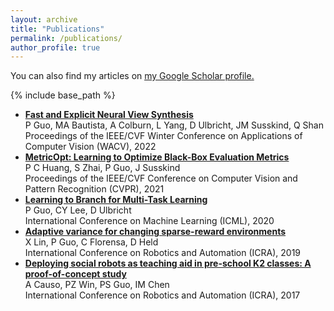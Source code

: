 ```yaml
---
layout: archive
title: "Publications"
permalink: /publications/
author_profile: true
---
```


You can also find my articles on <u><a href="{{author.googlescholar}}">my Google Scholar profile</a>.</u>

{% include base_path %}

<!-- {% for post in site.publications reversed %}
  {% include archive-single.html %}
{% endfor %} -->

- <a href="https://openaccess.thecvf.com/content/WACV2022/papers/Guo_Fast_and_Explicit_Neural_View_Synthesis_WACV_2022_paper.pdf"><strong>Fast and Explicit Neural View Synthesis</strong></a>  
P Guo, MA Bautista, A Colburn, L Yang, D Ulbricht, JM Susskind, Q Shan  
Proceedings of the IEEE/CVF Winter Conference on Applications of Computer Vision (WACV), 2022
- <a href="https://openaccess.thecvf.com/content/CVPR2021/papers/Huang_MetricOpt_Learning_To_Optimize_Black-Box_Evaluation_Metrics_CVPR_2021_paper.pdf"><strong>MetricOpt: Learning to Optimize Black-Box Evaluation Metrics</strong></a>  
P C Huang, S Zhai, P Guo, J Susskind  
Proceedings of the IEEE/CVF Conference on Computer Vision and Pattern Recognition (CVPR), 2021
- <a href="http://proceedings.mlr.press/v119/guo20e/guo20e.pdf"><strong>Learning to Branch for Multi-Task Learning</strong></a>  
P Guo, CY Lee, D Ulbricht  
International Conference on Machine Learning (ICML), 2020
- <a href="https://arxiv.org/pdf/1903.06309"><strong>Adaptive variance for changing sparse-reward environments</strong></a>  
X Lin, P Guo, C Florensa, D Held  
International Conference on Robotics and Automation (ICRA), 2019
- <a href="https://ieeexplore.ieee.org/abstract/document/7989490/"><strong>Deploying social robots as teaching aid in pre-school K2 classes: A proof-of-concept study</strong></a>  
A Causo, PZ Win, PS Guo, IM Chen  
International Conference on Robotics and Automation (ICRA), 2017

